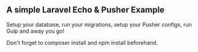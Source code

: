 ## A simple Laravel Echo & Pusher Example

Setup your database, run your migrations, setup your Pusher configs, run Gulp and away you go!

Don't forget to composer install and npm install beforehand.